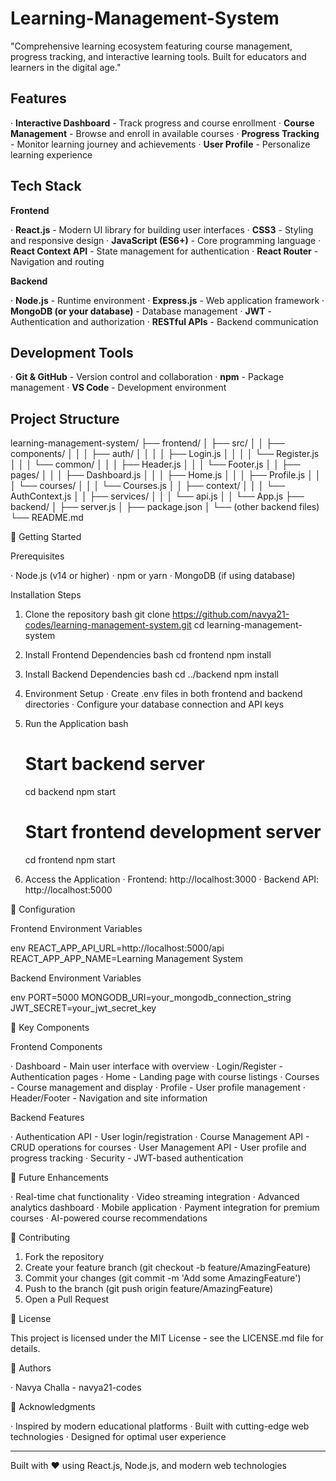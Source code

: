 # Learning-Management-System
"Comprehensive learning ecosystem featuring course management, progress tracking, and interactive learning tools. Built for educators and learners in the digital age."

 ## Features

· **Interactive Dashboard** - Track progress and course enrollment
· **Course Management** - Browse and enroll in available courses
· **Progress Tracking** - Monitor learning journey and achievements
· **User Profile** - Personalize learning experience



## Tech Stack

****Frontend****

· **React.js** - Modern UI library for building user interfaces
· **CSS3** - Styling and responsive design
· **JavaScript (ES6+)** - Core programming language
· **React Context API** - State management for authentication
· **React Router** - Navigation and routing

****Backend****

· **Node.js** - Runtime environment
· **Express.js** - Web application framework
· **MongoDB (or your database)** - Database management
· **JWT** - Authentication and authorization
· **RESTful APIs** - Backend communication

## Development Tools

· **Git & GitHub**  - Version control and collaboration
· **npm** - Package management
· **VS Code** - Development environment

## Project Structure


learning-management-system/
├── frontend/
│   ├── src/
│   │   ├── components/
│   │   │   ├── auth/
│   │   │   │   ├── Login.js
│   │   │   │   └── Register.js
│   │   │   └── common/
│   │   │       ├── Header.js
│   │   │       └── Footer.js
│   │   ├── pages/
│   │   │   ├── Dashboard.js
│   │   │   ├── Home.js
│   │   │   ├── Profile.js
│   │   │   └── courses/
│   │   │       └── Courses.js
│   │   ├── context/
│   │   │   └── AuthContext.js
│   │   ├── services/
│   │   │   └── api.js
│   │   └── App.js
├── backend/
│   ├── server.js
│   ├── package.json
│   └── (other backend files)
└── README.md


🚀 Getting Started

Prerequisites

· Node.js (v14 or higher)
· npm or yarn
· MongoDB (if using database)

Installation Steps

1. Clone the repository
   bash
   git clone https://github.com/navya21-codes/learning-management-system.git
   cd learning-management-system
   
2. Install Frontend Dependencies
   bash
   cd frontend
   npm install
   
3. Install Backend Dependencies
   bash
   cd ../backend
   npm install
   
4. Environment Setup
   · Create .env files in both frontend and backend directories
   · Configure your database connection and API keys
5. Run the Application
   bash
   # Start backend server
   cd backend
   npm start
   
   # Start frontend development server
   cd frontend
   npm start
   
6. Access the Application
   · Frontend: http://localhost:3000
   · Backend API: http://localhost:5000

🔧 Configuration

Frontend Environment Variables

env
REACT_APP_API_URL=http://localhost:5000/api
REACT_APP_APP_NAME=Learning Management System


Backend Environment Variables

env
PORT=5000
MONGODB_URI=your_mongodb_connection_string
JWT_SECRET=your_jwt_secret_key


📱 Key Components

Frontend Components

· Dashboard - Main user interface with overview
· Login/Register - Authentication pages
· Home - Landing page with course listings
· Courses - Course management and display
· Profile - User profile management
· Header/Footer - Navigation and site information

Backend Features

· Authentication API - User login/registration
· Course Management API - CRUD operations for courses
· User Management API - User profile and progress tracking
· Security - JWT-based authentication

🎯 Future Enhancements

· Real-time chat functionality
· Video streaming integration
· Advanced analytics dashboard
· Mobile application
· Payment integration for premium courses
· AI-powered course recommendations

🤝 Contributing

1. Fork the repository
2. Create your feature branch (git checkout -b feature/AmazingFeature)
3. Commit your changes (git commit -m 'Add some AmazingFeature')
4. Push to the branch (git push origin feature/AmazingFeature)
5. Open a Pull Request

📄 License

This project is licensed under the MIT License - see the LICENSE.md file for details.

👥 Authors

· Navya Challa - navya21-codes

🙏 Acknowledgments

· Inspired by modern educational platforms
· Built with cutting-edge web technologies
· Designed for optimal user experience

---

Built with ❤ using React.js, Node.js, and modern web technologies
